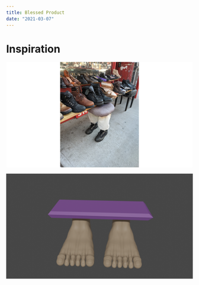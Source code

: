 ```yaml
---
title: Blessed Product
date: "2021-03-07"
---
```


# Inspiration

![inspo](./inspo.png)

![product](./product.png)
